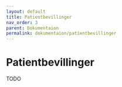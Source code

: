 ```yaml
---
layout: default
title: Patientbevillinger
nav_order: 3
parent: Dokumentaion
permalink: dokumentaion/patientbevillinger
---
```


# Patientbevillinger

TODO
